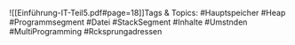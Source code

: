
![[Einführung-IT-Teil5.pdf#page=18]]Tags & Topics:
   #Hauptspeicher
   #Heap
   #Programmsegment
   #Datei
   #StackSegment
   #Inhalte
   #Umstnden
   #MultiProgramming
   #Rcksprungadressen